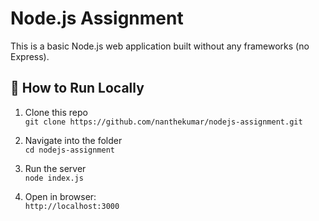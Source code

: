 # Node.js Assignment

This is a basic Node.js web application built without any frameworks (no Express).

## 🔧 How to Run Locally

1. Clone this repo  
   `git clone https://github.com/nanthekumar/nodejs-assignment.git`

2. Navigate into the folder  
   `cd nodejs-assignment`

3. Run the server  
   `node index.js`

4. Open in browser:  
   `http://localhost:3000`
